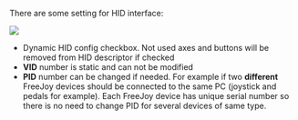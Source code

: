 There are some setting for HID interface:

<img src="https://b.radikal.ru/b07/2002/ae/193afebe2ea8.png">

* Dynamic HID config checkbox. Not used axes and buttons will be removed from HID descriptor if checked
* **VID** number is static and can not be modified
* **PID** number can be changed if needed. For example if two **different** FreeJoy devices should be connected to the same PC (joystick and pedals for example). Each FreeJoy device has unique serial number so there is no need to change PID for several devices of same type.